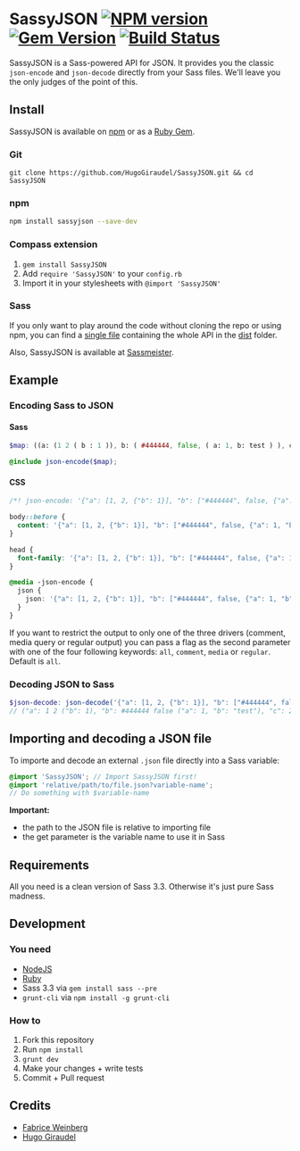 # SassyJSON [![NPM version](https://badge.fury.io/js/sassyjson.png)](http://badge.fury.io/js/sassyjson) [![Gem Version](https://badge.fury.io/rb/SassyJSON.png)](http://badge.fury.io/rb/SassyJSON) [![Build Status](https://travis-ci.org/HugoGiraudel/SassyJSON.png?branch=master)](https://travis-ci.org/HugoGiraudel/SassyJSON)

SassyJSON is a Sass-powered API for JSON. It provides you the classic `json-encode` and `json-decode` directly from your Sass files. We'll leave you the only judges of the point of this.

## Install

SassyJSON is available on [npm](https://npmjs.org/) or as a [Ruby Gem](http://rubygems.org/gems/SassyJSON).

### Git

``` git
git clone https://github.com/HugoGiraudel/SassyJSON.git && cd SassyJSON
```

### npm

``` bash
npm install sassyjson --save-dev
```

### Compass extension

1. `gem install SassyJSON`
2. Add `require 'SassyJSON'` to your `config.rb`
3. Import it in your stylesheets with `@import 'SassyJSON'`

### Sass

If you only want to play around the code without cloning the repo or using npm, you can find a [single file](https://github.com/HugoGiraudel/SassyJSON/blob/master/dist/_SassyJSON.scss) containing the whole API in the [dist](https://github.com/HugoGiraudel/SassyJSON/tree/master/dist) folder.

Also, SassyJSON is available at [Sassmeister](http://sassmeister.com/).

## Example

### Encoding Sass to JSON

#### Sass

``` scss
$map: ((a: (1 2 ( b : 1 )), b: ( #444444, false, ( a: 1, b: test ) ), c: (2 3 4 string)));

@include json-encode($map);
```

#### CSS

``` css
/*! json-encode: '{"a": [1, 2, {"b": 1}], "b": ["#444444", false, {"a": 1, "b": "test"}], "c": [2, 3, 4, "string"]}' */

body::before {
  content: '{"a": [1, 2, {"b": 1}], "b": ["#444444", false, {"a": 1, "b": "test"}], "c": [2, 3, 4, "string"]}';
}

head {
  font-family: '{"a": [1, 2, {"b": 1}], "b": ["#444444", false, {"a": 1, "b": "test"}], "c": [2, 3, 4, "string"]}';
}

@media -json-encode {
  json {
    json: '{"a": [1, 2, {"b": 1}], "b": ["#444444", false, {"a": 1, "b": "test"}], "c": [2, 3, 4, "string"]}';
  }
}
```

If you want to restrict the output to only one of the three drivers (comment, media query or regular output) you can pass a flag as the second parameter with one of the four following keywords: `all`, `comment`, `media` or `regular`. Default is `all`.

### Decoding JSON to Sass

``` scss
$json-decode: json-decode('{"a": [1, 2, {"b": 1}], "b": ["#444444", false, {"a": 1, "b": "test"}], "c": [2, 3, 4, "string"]}');
// ("a": 1 2 ("b": 1), "b": #444444 false ("a": 1, "b": "test"), "c": 2 3 4 "string")
```

## Importing and decoding a JSON file

To importe and decode an external `.json` file directly into a Sass variable:

``` scss
@import 'SassyJSON'; // Import SassyJSON first!
@import 'relative/path/to/file.json?variable-name';
// Do something with $variable-name
```

**Important:**

* the path to the JSON file is relative to importing file
* the get parameter is the variable name to use it in Sass

## Requirements

All you need is a clean version of Sass 3.3. Otherwise it's just pure Sass madness.

## Development

### You need

  * [NodeJS](http://nodejs.org)
  * [Ruby](https://www.ruby-lang.org/)
  * Sass 3.3 via `gem install sass --pre`
  * `grunt-cli` via `npm install -g grunt-cli`

### How to

  1. Fork this repository
  2. Run `npm install`
  3. `grunt dev`
  4. Make your changes + write tests
  5. Commit + Pull request

## Credits

* [Fabrice Weinberg](http://twitter.com/fweinb)
* [Hugo Giraudel](http://twitter.com/hugogiraudel)

